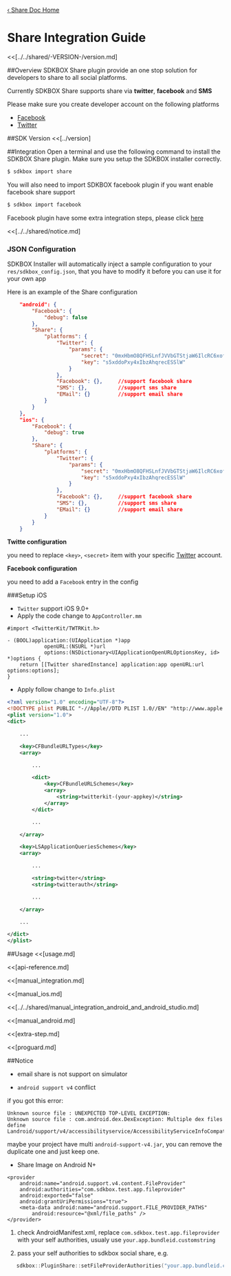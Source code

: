 [&#8249; Share Doc Home](./)

<h1>Share Integration Guide</h1>
<<[../../shared/-VERSION-/version.md]

##Overview
SDKBOX Share plugin provide an one stop solution for developers to share to all social platforms.

Currently SDKBOX Share supports share via **twitter**, **facebook** and **SMS**

Please make sure you create developer account on the following platforms

* [Facebook](http://developers.facebook.com/)
* [Twitter](http://apps.twitter.com/)

##SDK Version
<<[../version]

##Integration
Open a terminal and use the following command to install the SDKBOX Share plugin. Make sure you setup the SDKBOX installer correctly.
```bash
$ sdkbox import share
```

You will also need to import SDKBOX facebook plugin if you want enable facebook share support
```bash
$ sdkbox import facebook
```
Facebook plugin have some extra integration steps, please click [here](http://docs.sdkbox.com/en/plugins/facebook/v3-cpp/#extra-steps)

<<[../../shared/notice.md]

<!--## Configuration
<<[../../shared/sdkbox_cloud.md]
<<[../../shared/remote_application_config.md]-->

### JSON Configuration
SDKBOX Installer will automatically inject a sample configuration to your `res/sdkbox_config.json`, that you have to modify it before you can use it for your own app

Here is an example of the Share configuration
```json
    "android": {
        "Facebook": {
            "debug": false
        },
        "Share": {
            "platforms": {
                "Twitter": {
                    "params": {
                        "secret": "0mxHbmO8QFHSLnfJVVbGTStjaW6IlcRC6xofSWeFecLcj4jsLn",
                        "key": "s5xddoPxy4xIbzAhqrecESSlW"
                    }
                },
                "Facebook": {},     //support facebook share
                "SMS": {},          //support sms share
                "EMail": {}         //support email share
            }
        }
    },
    "ios": {
        "Facebook": {
            "debug": true
        },
        "Share": {
            "platforms": {
                "Twitter": {
                    "params": {
                        "secret": "0mxHbmO8QFHSLnfJVVbGTStjaW6IlcRC6xofSWeFecLcj4jsLn",
                        "key": "s5xddoPxy4xIbzAhqrecESSlW"
                    }
                },
                "Facebook": {},     //support facebook share
                "SMS": {},          //support sms share
                "EMail": {}         //support email share
            }
        }
    }
```

**Twitte configuration**

you need to replace `<key>`, `<secret>` item with your specific [Twitter](http://apps.twitter.com/) account.

**Facebook configuration**

you need to add a `Facebook` entry in the config

###Setup iOS
* `Twitter` support iOS 9.0+
* Apply the code change to `AppController.mm`

```object-c
#import <TwitterKit/TWTRKit.h>

- (BOOL)application:(UIApplication *)app
            openURL:(NSURL *)url
            options:(NSDictionary<UIApplicationOpenURLOptionsKey, id> *)options {
    return [[Twitter sharedInstance] application:app openURL:url options:options];
}
```

* Apply follow change to `Info.plist`
```xml
<?xml version="1.0" encoding="UTF-8"?>
<!DOCTYPE plist PUBLIC "-//Apple//DTD PLIST 1.0//EN" "http://www.apple.com/DTDs/PropertyList-1.0.dtd">
<plist version="1.0">
<dict>

    ...

    <key>CFBundleURLTypes</key>
    <array>

        ...

        <dict>
            <key>CFBundleURLSchemes</key>
            <array>
                <string>twitterkit-(your-appkey)</string>
            </array>
        </dict>

        ...

    </array>

    <key>LSApplicationQueriesSchemes</key>
    <array>

        ...

        <string>twitter</string>
        <string>twitterauth</string>

        ...

    </array>

    ...

</dict>
</plist>

```

<!--<<[sdkbox-config-encrypt.md]-->

##Usage
<<[usage.md]

<<[api-reference.md]

<<[manual_integration.md]

<<[manual_ios.md]

<<[../../shared/manual_integration_android_and_android_studio.md]

<<[manual_android.md]

<<[extra-step.md]

<<[proguard.md]

##Notice

* email share is not support on simulator


* `android support v4` conflict

if you got this error:

```
Unknown source file : UNEXPECTED TOP-LEVEL EXCEPTION:
Unknown source file : com.android.dex.DexException: Multiple dex files define Landroid/support/v4/accessibilityservice/AccessibilityServiceInfoCompat$AccessibilityServiceInfoVersionImpl;
```

maybe your project have multi `android-support-v4.jar`, you can remove the duplicate one and just keep one.


* Share Image on Android N+

```
<provider
    android:name="android.support.v4.content.FileProvider"
    android:authorities="com.sdkbox.test.app.fileprovider"
    android:exported="false"
    android:grantUriPermissions="true">
    <meta-data android:name="android.support.FILE_PROVIDER_PATHS"
        android:resource="@xml/file_paths" />
</provider>
```

1. check AndroidManifest.xml, replace `com.sdkbox.test.app.fileprovider` with your self authorities, usualy use `your.app.bundleid.customstring`

2. pass your self authorities to sdkbox social share, e.g.

```cpp
   sdkbox::PluginShare::setFileProviderAuthorities("your.app.bundleid.customstring");
```



